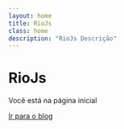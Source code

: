 ```yaml
---
layout: home
title: RioJs
class: home
description: "RioJs Descrição"
---
```


# RioJs

Você está na página inicial

[Ir para o blog](/blog)